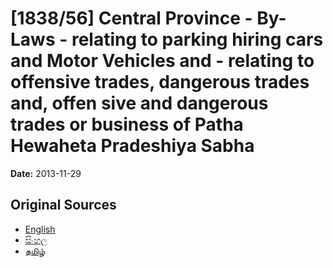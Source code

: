 # [1838/56] Central Province - By-Laws - relating to parking hiring cars and Motor Vehicles and - relating to offensive trades, dangerous trades and, offen sive and dangerous trades or business of Patha Hewaheta Pradeshiya Sabha

**Date:** 2013-11-29

## Original Sources

- [English](https://documents.gov.lk/view/extra-gazettes/2013/11/1838-56_E.pdf)
- [සිංහල](https://documents.gov.lk/view/extra-gazettes/2013/11/1838-56_S.pdf)
- [தமிழ்](https://documents.gov.lk/view/extra-gazettes/2013/11/1838-56_T.pdf)

